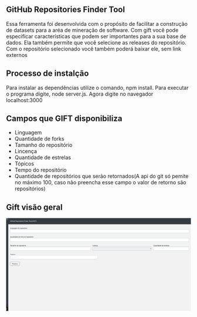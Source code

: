## GitHub Repositories Finder Tool

Essa ferramenta foi desenvolvida com o propósito de facilitar a construção de datasets para a aréa de mineração de software. Com gift 
você pode especificar características que podem ser importantes para a sua base de dados. Ela também permite que você selecione as
releases do repositório. Com o repositório selecionado você também poderá baixar ele, sem link externos

## Processo de instalção

Para instalar as dependências utilize o comando, npm install. Para executar o programa digite, node server.js. Agora digite no navegador localhost:3000

## Campos que GIFT disponibiliza

* Linguagem
* Quantidade de forks
* Tamanho do repositório
* Lincença
* Quantidade de estrelas
* Tópicos
* Tempo do repositório
* Quantidade de repositórios que serão retornados(A api do git só pemite no máximo 100, caso não preencha esse campo o valor de retorno são repositórios)


## Gift visão geral

<img src="images/gift.png">
